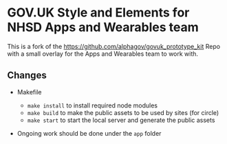 # GOV.UK Style and Elements for NHSD Apps and Wearables team

This is a fork of the https://github.com/alphagov/govuk_prototype_kit Repo with a small overlay for the Apps and Wearables team to work with.

## Changes

- Makefile
  - `make install` to install required node modules
  - `make build` to make the public assets to be used by sites (for circle)
  - `make start` to start the local server and generate the public assets

- Ongoing work should be done under the `app` folder
